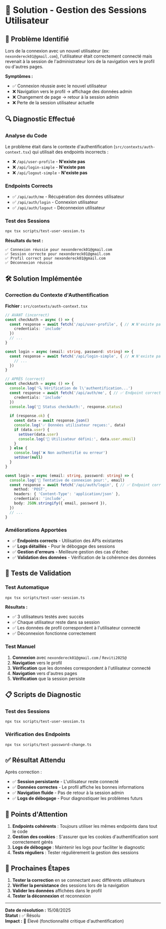 # 🔧 Solution - Gestion des Sessions Utilisateur

## 🎯 **Problème Identifié**

Lors de la connexion avec un nouvel utilisateur (ex: `nexondereck01@gmail.com`), l'utilisateur était correctement connecté mais revenait à la session de l'administrateur lors de la navigation vers le profil ou d'autres pages.

**Symptômes :**
- ✅ Connexion réussie avec le nouvel utilisateur
- ❌ Navigation vers le profil → affichage des données admin
- ❌ Changement de page → retour à la session admin
- ❌ Perte de la session utilisateur actuelle

## 🔍 **Diagnostic Effectué**

### **Analyse du Code**
Le problème était dans le contexte d'authentification (`src/contexts/auth-context.tsx`) qui utilisait des endpoints incorrects :

- ❌ `/api/user-profile` - **N'existe pas**
- ❌ `/api/login-simple` - **N'existe pas**  
- ❌ `/api/logout-simple` - **N'existe pas**

### **Endpoints Corrects**
- ✅ `/api/auth/me` - Récupération des données utilisateur
- ✅ `/api/auth/login` - Connexion utilisateur
- ✅ `/api/auth/logout` - Déconnexion utilisateur

### **Test des Sessions**
```bash
npx tsx scripts/test-user-session.ts
```

**Résultats du test :**
```
✅ Connexion réussie pour nexondereck01@gmail.com
✅ Session correcte pour nexondereck01@gmail.com
✅ Profil correct pour nexondereck01@gmail.com
✅ Déconnexion réussie
```

## 🛠️ **Solution Implémentée**

### **Correction du Contexte d'Authentification**
**Fichier :** `src/contexts/auth-context.tsx`

```typescript
// AVANT (incorrect)
const checkAuth = async () => {
  const response = await fetch('/api/user-profile', { // ❌ N'existe pas
    credentials: 'include'
  })
  // ...
}

const login = async (email: string, password: string) => {
  const response = await fetch('/api/login-simple', { // ❌ N'existe pas
    // ...
  })
}

// APRÈS (correct)
const checkAuth = async () => {
  console.log('🔍 Vérification de l\'authentification...')
  const response = await fetch('/api/auth/me', { // ✅ Endpoint correct
    credentials: 'include'
  })
  console.log('📡 Status checkAuth:', response.status)
  
  if (response.ok) {
    const data = await response.json()
    console.log('✅ Données utilisateur reçues:', data)
    if (data.user) {
      setUser(data.user)
      console.log('👤 Utilisateur défini:', data.user.email)
    }
  } else {
    console.log('❌ Non authentifié ou erreur')
    setUser(null)
  }
}

const login = async (email: string, password: string) => {
  console.log('🔑 Tentative de connexion pour:', email)
  const response = await fetch('/api/auth/login', { // ✅ Endpoint correct
    method: 'POST',
    headers: { 'Content-Type': 'application/json' },
    credentials: 'include',
    body: JSON.stringify({ email, password }),
  })
  // ...
}
```

### **Améliorations Apportées**
- ✅ **Endpoints corrects** - Utilisation des APIs existantes
- ✅ **Logs détaillés** - Pour le débogage des sessions
- ✅ **Gestion d'erreurs** - Meilleure gestion des cas d'échec
- ✅ **Validation des données** - Vérification de la cohérence des données

## 🧪 **Tests de Validation**

### **Test Automatique**
```bash
npx tsx scripts/test-user-session.ts
```

**Résultats :**
- ✅ 3 utilisateurs testés avec succès
- ✅ Chaque utilisateur reste dans sa session
- ✅ Les données de profil correspondent à l'utilisateur connecté
- ✅ Déconnexion fonctionne correctement

### **Test Manuel**
1. **Connexion** avec `nexondereck01@gmail.com` / `Reviti2025@`
2. **Navigation** vers le profil
3. **Vérification** que les données correspondent à l'utilisateur connecté
4. **Navigation** vers d'autres pages
5. **Vérification** que la session persiste

## 📋 **Scripts de Diagnostic**

### **Test des Sessions**
```bash
npx tsx scripts/test-user-session.ts
```

### **Vérification des Endpoints**
```bash
npx tsx scripts/test-password-change.ts
```

## ✅ **Résultat Attendu**

Après correction :
- ✅ **Session persistante** - L'utilisateur reste connecté
- ✅ **Données correctes** - Le profil affiche les bonnes informations
- ✅ **Navigation fluide** - Pas de retour à la session admin
- ✅ **Logs de débogage** - Pour diagnostiquer les problèmes futurs

## 🚨 **Points d'Attention**

1. **Endpoints cohérents** : Toujours utiliser les mêmes endpoints dans tout le code
2. **Gestion des cookies** : S'assurer que les cookies d'authentification sont correctement gérés
3. **Logs de débogage** : Maintenir les logs pour faciliter le diagnostic
4. **Tests réguliers** : Tester régulièrement la gestion des sessions

## 🔄 **Prochaines Étapes**

1. **Tester la correction** en se connectant avec différents utilisateurs
2. **Vérifier la persistance** des sessions lors de la navigation
3. **Valider les données** affichées dans le profil
4. **Tester la déconnexion** et reconnexion

---

**Date de résolution :** 15/08/2025  
**Statut :** ✅ Résolu  
**Impact :** 🔴 Élevé (fonctionnalité critique d'authentification)
